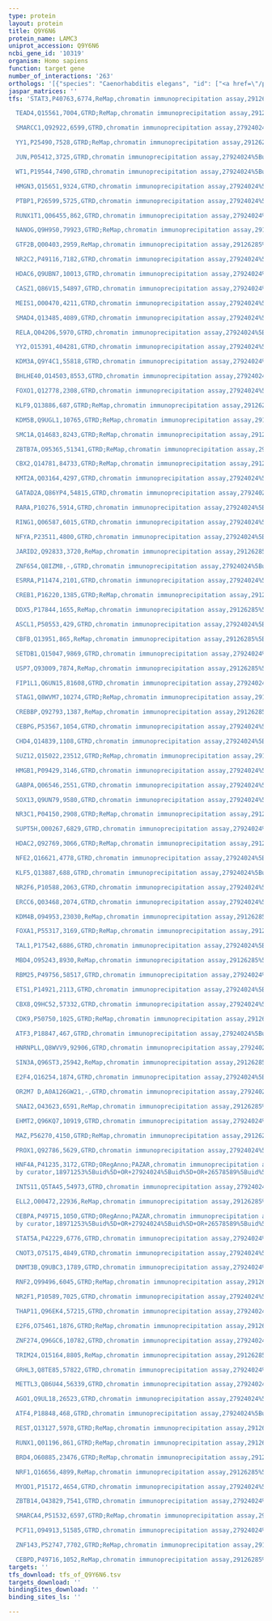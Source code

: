 ```yaml
---
type: protein
layout: protein
title: Q9Y6N6
protein_name: LAMC3
uniprot_accession: Q9Y6N6
ncbi_gene_id: '10319'
organism: Homo sapiens
function: target gene
number_of_interactions: '263'
orthologs: '[{"species": "Caenorhabditis elegans", "id": ["<a href=\"/protein/q18823\">Q18823</a>"]}, {"species": "Mus musculus", "id": ["<a href=\"/protein/q9r0b6\">Q9R0B6</a>"]}, {"species": "Rattus norvegicus", "id": ["A0A0G2K023"]}, {"species": "Drosophila melanogaster", "id": ["<a href=\"/protein/p15215\">P15215</a>"]}, {"species": "Danio rerio", "id": ["F1QPJ1"]}]'
jaspar_matrices: ''
tfs: 'STAT3,P40763,6774,ReMap,chromatin immunoprecipitation assay,29126285%5Buid%5D,No

  TEAD4,Q15561,7004,GTRD;ReMap,chromatin immunoprecipitation assay,29126285%5Buid%5D+OR+27924024%5Buid%5D,No

  SMARCC1,Q92922,6599,GTRD,chromatin immunoprecipitation assay,27924024%5Buid%5D,No

  YY1,P25490,7528,GTRD;ReMap,chromatin immunoprecipitation assay,29126285%5Buid%5D+OR+27924024%5Buid%5D,No

  JUN,P05412,3725,GTRD,chromatin immunoprecipitation assay,27924024%5Buid%5D,No

  WT1,P19544,7490,GTRD,chromatin immunoprecipitation assay,27924024%5Buid%5D,No

  HMGN3,Q15651,9324,GTRD,chromatin immunoprecipitation assay,27924024%5Buid%5D,No

  PTBP1,P26599,5725,GTRD,chromatin immunoprecipitation assay,27924024%5Buid%5D,No

  RUNX1T1,Q06455,862,GTRD,chromatin immunoprecipitation assay,27924024%5Buid%5D,No

  NANOG,Q9H9S0,79923,GTRD;ReMap,chromatin immunoprecipitation assay,29126285%5Buid%5D+OR+27924024%5Buid%5D,No

  GTF2B,Q00403,2959,ReMap,chromatin immunoprecipitation assay,29126285%5Buid%5D,No

  NR2C2,P49116,7182,GTRD,chromatin immunoprecipitation assay,27924024%5Buid%5D,No

  HDAC6,Q9UBN7,10013,GTRD,chromatin immunoprecipitation assay,27924024%5Buid%5D,No

  CASZ1,Q86V15,54897,GTRD,chromatin immunoprecipitation assay,27924024%5Buid%5D,No

  MEIS1,O00470,4211,GTRD,chromatin immunoprecipitation assay,27924024%5Buid%5D,No

  SMAD4,Q13485,4089,GTRD,chromatin immunoprecipitation assay,27924024%5Buid%5D,No

  RELA,Q04206,5970,GTRD,chromatin immunoprecipitation assay,27924024%5Buid%5D,No

  YY2,O15391,404281,GTRD,chromatin immunoprecipitation assay,27924024%5Buid%5D,No

  KDM3A,Q9Y4C1,55818,GTRD,chromatin immunoprecipitation assay,27924024%5Buid%5D,No

  BHLHE40,O14503,8553,GTRD,chromatin immunoprecipitation assay,27924024%5Buid%5D,No

  FOXO1,Q12778,2308,GTRD,chromatin immunoprecipitation assay,27924024%5Buid%5D,No

  KLF9,Q13886,687,GTRD;ReMap,chromatin immunoprecipitation assay,29126285%5Buid%5D+OR+27924024%5Buid%5D,No

  KDM5B,Q9UGL1,10765,GTRD;ReMap,chromatin immunoprecipitation assay,29126285%5Buid%5D+OR+27924024%5Buid%5D,No

  SMC1A,Q14683,8243,GTRD;ReMap,chromatin immunoprecipitation assay,29126285%5Buid%5D+OR+27924024%5Buid%5D,No

  ZBTB7A,O95365,51341,GTRD;ReMap,chromatin immunoprecipitation assay,29126285%5Buid%5D+OR+27924024%5Buid%5D,No

  CBX2,Q14781,84733,GTRD;ReMap,chromatin immunoprecipitation assay,29126285%5Buid%5D+OR+27924024%5Buid%5D,No

  KMT2A,Q03164,4297,GTRD,chromatin immunoprecipitation assay,27924024%5Buid%5D,No

  GATAD2A,Q86YP4,54815,GTRD,chromatin immunoprecipitation assay,27924024%5Buid%5D,No

  RARA,P10276,5914,GTRD,chromatin immunoprecipitation assay,27924024%5Buid%5D,No

  RING1,Q06587,6015,GTRD,chromatin immunoprecipitation assay,27924024%5Buid%5D,No

  NFYA,P23511,4800,GTRD,chromatin immunoprecipitation assay,27924024%5Buid%5D,No

  JARID2,Q92833,3720,ReMap,chromatin immunoprecipitation assay,29126285%5Buid%5D,No

  ZNF654,Q8IZM8,-,GTRD,chromatin immunoprecipitation assay,27924024%5Buid%5D,No

  ESRRA,P11474,2101,GTRD,chromatin immunoprecipitation assay,27924024%5Buid%5D,No

  CREB1,P16220,1385,GTRD;ReMap,chromatin immunoprecipitation assay,29126285%5Buid%5D+OR+27924024%5Buid%5D,No

  DDX5,P17844,1655,ReMap,chromatin immunoprecipitation assay,29126285%5Buid%5D,No

  ASCL1,P50553,429,GTRD,chromatin immunoprecipitation assay,27924024%5Buid%5D,No

  CBFB,Q13951,865,ReMap,chromatin immunoprecipitation assay,29126285%5Buid%5D,No

  SETDB1,Q15047,9869,GTRD,chromatin immunoprecipitation assay,27924024%5Buid%5D,No

  USP7,Q93009,7874,ReMap,chromatin immunoprecipitation assay,29126285%5Buid%5D,No

  FIP1L1,Q6UN15,81608,GTRD,chromatin immunoprecipitation assay,27924024%5Buid%5D,No

  STAG1,Q8WVM7,10274,GTRD;ReMap,chromatin immunoprecipitation assay,29126285%5Buid%5D+OR+27924024%5Buid%5D,No

  CREBBP,Q92793,1387,ReMap,chromatin immunoprecipitation assay,29126285%5Buid%5D,No

  CEBPG,P53567,1054,GTRD,chromatin immunoprecipitation assay,27924024%5Buid%5D,No

  CHD4,Q14839,1108,GTRD,chromatin immunoprecipitation assay,27924024%5Buid%5D,No

  SUZ12,Q15022,23512,GTRD;ReMap,chromatin immunoprecipitation assay,29126285%5Buid%5D+OR+27924024%5Buid%5D,No

  HMGB1,P09429,3146,GTRD,chromatin immunoprecipitation assay,27924024%5Buid%5D,No

  GABPA,Q06546,2551,GTRD,chromatin immunoprecipitation assay,27924024%5Buid%5D,No

  SOX13,Q9UN79,9580,GTRD,chromatin immunoprecipitation assay,27924024%5Buid%5D,No

  NR3C1,P04150,2908,GTRD;ReMap,chromatin immunoprecipitation assay,29126285%5Buid%5D+OR+27924024%5Buid%5D,No

  SUPT5H,O00267,6829,GTRD,chromatin immunoprecipitation assay,27924024%5Buid%5D,No

  HDAC2,Q92769,3066,GTRD;ReMap,chromatin immunoprecipitation assay,29126285%5Buid%5D+OR+27924024%5Buid%5D,No

  NFE2,Q16621,4778,GTRD,chromatin immunoprecipitation assay,27924024%5Buid%5D,No

  KLF5,Q13887,688,GTRD,chromatin immunoprecipitation assay,27924024%5Buid%5D,No

  NR2F6,P10588,2063,GTRD,chromatin immunoprecipitation assay,27924024%5Buid%5D,No

  ERCC6,Q03468,2074,GTRD,chromatin immunoprecipitation assay,27924024%5Buid%5D,No

  KDM4B,O94953,23030,ReMap,chromatin immunoprecipitation assay,29126285%5Buid%5D,No

  FOXA1,P55317,3169,GTRD;ReMap,chromatin immunoprecipitation assay,29126285%5Buid%5D+OR+27924024%5Buid%5D,No

  TAL1,P17542,6886,GTRD,chromatin immunoprecipitation assay,27924024%5Buid%5D,No

  MBD4,O95243,8930,ReMap,chromatin immunoprecipitation assay,29126285%5Buid%5D,No

  RBM25,P49756,58517,GTRD,chromatin immunoprecipitation assay,27924024%5Buid%5D,No

  ETS1,P14921,2113,GTRD,chromatin immunoprecipitation assay,27924024%5Buid%5D,No

  CBX8,Q9HC52,57332,GTRD,chromatin immunoprecipitation assay,27924024%5Buid%5D,No

  CDK9,P50750,1025,GTRD;ReMap,chromatin immunoprecipitation assay,29126285%5Buid%5D+OR+27924024%5Buid%5D,No

  ATF3,P18847,467,GTRD,chromatin immunoprecipitation assay,27924024%5Buid%5D,No

  HNRNPLL,Q8WVV9,92906,GTRD,chromatin immunoprecipitation assay,27924024%5Buid%5D,No

  SIN3A,Q96ST3,25942,ReMap,chromatin immunoprecipitation assay,29126285%5Buid%5D,No

  E2F4,Q16254,1874,GTRD,chromatin immunoprecipitation assay,27924024%5Buid%5D,No

  OR2M7 D,A0A126GW21,-,GTRD,chromatin immunoprecipitation assay,27924024%5Buid%5D,No

  SNAI2,O43623,6591,ReMap,chromatin immunoprecipitation assay,29126285%5Buid%5D,No

  EHMT2,Q96KQ7,10919,GTRD,chromatin immunoprecipitation assay,27924024%5Buid%5D,No

  MAZ,P56270,4150,GTRD;ReMap,chromatin immunoprecipitation assay,29126285%5Buid%5D+OR+27924024%5Buid%5D,No

  PROX1,Q92786,5629,GTRD,chromatin immunoprecipitation assay,27924024%5Buid%5D,No

  HNF4A,P41235,3172,GTRD;ORegAnno;PAZAR,chromatin immunoprecipitation assay;inferred
  by curator,18971253%5Buid%5D+OR+27924024%5Buid%5D+OR+26578589%5Buid%5D,No

  INTS11,Q5TA45,54973,GTRD,chromatin immunoprecipitation assay,27924024%5Buid%5D,No

  ELL2,O00472,22936,ReMap,chromatin immunoprecipitation assay,29126285%5Buid%5D,No

  CEBPA,P49715,1050,GTRD;ORegAnno;PAZAR,chromatin immunoprecipitation assay;inferred
  by curator,18971253%5Buid%5D+OR+27924024%5Buid%5D+OR+26578589%5Buid%5D,No

  STAT5A,P42229,6776,GTRD,chromatin immunoprecipitation assay,27924024%5Buid%5D,No

  CNOT3,O75175,4849,GTRD,chromatin immunoprecipitation assay,27924024%5Buid%5D,No

  DNMT3B,Q9UBC3,1789,GTRD,chromatin immunoprecipitation assay,27924024%5Buid%5D,No

  RNF2,Q99496,6045,GTRD;ReMap,chromatin immunoprecipitation assay,29126285%5Buid%5D+OR+27924024%5Buid%5D,No

  NR2F1,P10589,7025,GTRD,chromatin immunoprecipitation assay,27924024%5Buid%5D,No

  THAP11,Q96EK4,57215,GTRD,chromatin immunoprecipitation assay,27924024%5Buid%5D,No

  E2F6,O75461,1876,GTRD;ReMap,chromatin immunoprecipitation assay,29126285%5Buid%5D+OR+27924024%5Buid%5D,No

  ZNF274,Q96GC6,10782,GTRD,chromatin immunoprecipitation assay,27924024%5Buid%5D,No

  TRIM24,O15164,8805,ReMap,chromatin immunoprecipitation assay,29126285%5Buid%5D,No

  GRHL3,Q8TE85,57822,GTRD,chromatin immunoprecipitation assay,27924024%5Buid%5D,No

  METTL3,Q86U44,56339,GTRD,chromatin immunoprecipitation assay,27924024%5Buid%5D,No

  AGO1,Q9UL18,26523,GTRD,chromatin immunoprecipitation assay,27924024%5Buid%5D,No

  ATF4,P18848,468,GTRD,chromatin immunoprecipitation assay,27924024%5Buid%5D,No

  REST,Q13127,5978,GTRD;ReMap,chromatin immunoprecipitation assay,29126285%5Buid%5D+OR+27924024%5Buid%5D,No

  RUNX1,Q01196,861,GTRD;ReMap,chromatin immunoprecipitation assay,29126285%5Buid%5D+OR+27924024%5Buid%5D,No

  BRD4,O60885,23476,GTRD;ReMap,chromatin immunoprecipitation assay,29126285%5Buid%5D+OR+27924024%5Buid%5D,No

  NRF1,Q16656,4899,ReMap,chromatin immunoprecipitation assay,29126285%5Buid%5D,No

  MYOD1,P15172,4654,GTRD,chromatin immunoprecipitation assay,27924024%5Buid%5D,No

  ZBTB14,O43829,7541,GTRD,chromatin immunoprecipitation assay,27924024%5Buid%5D,No

  SMARCA4,P51532,6597,GTRD;ReMap,chromatin immunoprecipitation assay,29126285%5Buid%5D+OR+27924024%5Buid%5D,No

  PCF11,O94913,51585,GTRD,chromatin immunoprecipitation assay,27924024%5Buid%5D,No

  ZNF143,P52747,7702,GTRD;ReMap,chromatin immunoprecipitation assay,29126285%5Buid%5D+OR+27924024%5Buid%5D,No

  CEBPD,P49716,1052,ReMap,chromatin immunoprecipitation assay,29126285%5Buid%5D,No'
targets: ''
tfs_download: tfs_of_Q9Y6N6.tsv
targets_download: ''
bindingSites_download: ''
binding_sites_ls: ''

---
```

